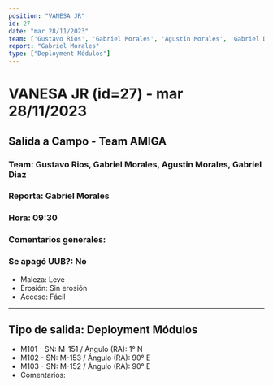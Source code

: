 ```yaml
---
position: "VANESA JR"
id: 27
date: "mar 28/11/2023"
team: ['Gustavo Rios', 'Gabriel Morales', 'Agustin Morales', 'Gabriel Diaz ']
report: "Gabriel Morales"
type: ["Deployment Módulos"]
---
```


# VANESA JR (id=27) - mar 28/11/2023
## Salida a Campo - Team AMIGA
### Team: Gustavo Rios, Gabriel Morales, Agustin Morales, Gabriel Diaz 
### Reporta: Gabriel Morales
### Hora: 09:30
### Comentarios generales: 
### Se apagó UUB?: No 
- Maleza: Leve
- Erosión: Sin erosión
- Acceso: Fácil

---------
## Tipo de salida: Deployment Módulos
   - M101 - SN: M-151  / Ángulo (RA): 1° N
   - M102 - SN: M-153 / Ángulo (RA): 90° E
   - M103 - SN: M-152 / Ángulo (RA): 90° E
   - Comentarios: 
